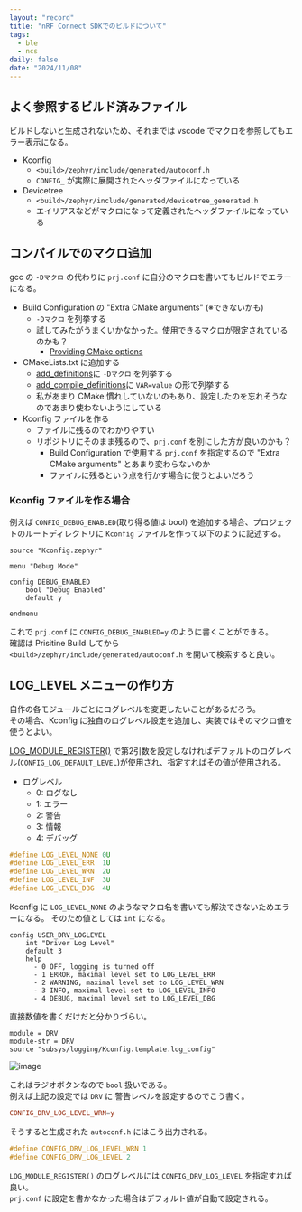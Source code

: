 ```yaml
---
layout: "record"
title: "nRF Connect SDKでのビルドについて"
tags:
  - ble
  - ncs
daily: false
date: "2024/11/08"
---
```


## よく参照するビルド済みファイル

ビルドしないと生成されないため、それまでは vscode でマクロを参照してもエラー表示になる。

* Kconfig
  * `<build>/zephyr/include/generated/autoconf.h`
  * `CONFIG_` が実際に展開されたヘッダファイルになっている
* Devicetree
  * `<build>/zephyr/include/generated/devicetree_generated.h`
  * エイリアスなどがマクロになって定義されたヘッダファイルになっている

## コンパイルでのマクロ追加

gcc の `-Dマクロ` の代わりに `prj.conf` に自分のマクロを書いてもビルドでエラーになる。

* Build Configuration の "Extra CMake arguments" (※できないかも)
  * `-Dマクロ` を列挙する
  * 試してみたがうまくいかなかった。使用できるマクロが限定されているのかも？
    * [Providing CMake options](https://docs.nordicsemi.com/bundle/ncs-latest/page/nrf/app_dev/config_and_build/cmake/index.html#providing_cmake_options)
* CMakeLists.txt に追加する
  * [add_definitions](https://cmake.org/cmake/help/latest/command/add_definitions.html)に `-Dマクロ` を列挙する
  * [add_compile_definitions](https://cmake.org/cmake/help/latest/command/add_compile_definitions.html#command:add_compile_definitions)に `VAR=value` の形で列挙する
  * 私があまり CMake 慣れしていないのもあり、設定したのを忘れそうなのであまり使わないようにしている
* Kconfig ファイルを作る
  * ファイルに残るのでわかりやすい
  * リポジトリにそのまま残るので、`prj.conf` を別にした方が良いのかも？
    * Build Configuration で使用する `prj.conf` を指定するので "Extra CMake arguments" とあまり変わらないのか
    * ファイルに残るという点を行かす場合に使うとよいだろう

### Kconfig ファイルを作る場合

例えば `CONFIG_DEBUG_ENABLED`(取り得る値は bool) を追加する場合、プロジェクトのルートディレクトリに `Kconfig` ファイルを作って以下のように記述する。

```kconfig
source "Kconfig.zephyr"

menu "Debug Mode"

config DEBUG_ENABLED
	bool "Debug Enabled"
	default y

endmenu
```

これで `prj.conf` に `CONFIG_DEBUG_ENABLED=y` のように書くことができる。  
確認は Prisitine Build してから `<build>/zephyr/include/generated/autoconf.h` を開いて検索すると良い。

## LOG_LEVEL メニューの作り方

自作の各モジュールごとにログレベルを変更したいことがあるだろう。  
その場合、Kconfig に独自のログレベル設定を追加し、実装ではそのマクロ値を使うとよい。

[LOG_MODULE_REGISTER()](https://docs.nordicsemi.com/bundle/ncs-2.6.1/page/zephyr/services/logging/index.html#c.LOG_MODULE_REGISTER) で第2引数を設定しなければデフォルトのログレベル(`CONFIG_LOG_DEFAULT_LEVEL`)が使用され、指定すればその値が使用される。  

* ログレベル
  * 0: ログなし
  * 1: エラー
  * 2: 警告
  * 3: 情報
  * 4: デバッグ

```c
#define LOG_LEVEL_NONE 0U
#define LOG_LEVEL_ERR  1U
#define LOG_LEVEL_WRN  2U
#define LOG_LEVEL_INF  3U
#define LOG_LEVEL_DBG  4U
```

Kconfig に `LOG_LEVEL_NONE` のようなマクロ名を書いても解決できないためエラーになる。
そのため値としては `int` になる。

```kconfig
config USER_DRV_LOGLEVEL
	int "Driver Log Level"
	default 3
	help
	  - 0 OFF, logging is turned off
	  - 1 ERROR, maximal level set to LOG_LEVEL_ERR
	  - 2 WARNING, maximal level set to LOG_LEVEL_WRN
	  - 3 INFO, maximal level set to LOG_LEVEL_INFO
	  - 4 DEBUG, maximal level set to LOG_LEVEL_DBG
```

直接数値を書くだけだと分かりづらい。

```kconfig
module = DRV
module-str = DRV
source "subsys/logging/Kconfig.template.log_config"
```

![image](kconfig_loglevel.png)

これはラジオボタンなので `bool` 扱いである。  
例えば上記の設定では `DRV` に 警告レベルを設定するのでこう書く。

```conf
CONFIG_DRV_LOG_LEVEL_WRN=y
```

そうすると生成された `autoconf.h` にはこう出力される。

```c
#define CONFIG_DRV_LOG_LEVEL_WRN 1
#define CONFIG_DRV_LOG_LEVEL 2
```

`LOG_MODULE_REGISTER()` のログレベルには `CONFIG_DRV_LOG_LEVEL` を指定すれば良い。  
`prj.conf` に設定を書かなかった場合はデフォルト値が自動で設定される。
